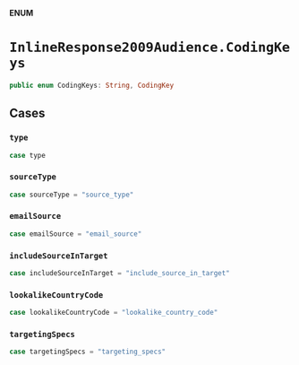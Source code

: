 **ENUM**

# `InlineResponse2009Audience.CodingKeys`

```swift
public enum CodingKeys: String, CodingKey
```

## Cases
### `type`

```swift
case type
```

### `sourceType`

```swift
case sourceType = "source_type"
```

### `emailSource`

```swift
case emailSource = "email_source"
```

### `includeSourceInTarget`

```swift
case includeSourceInTarget = "include_source_in_target"
```

### `lookalikeCountryCode`

```swift
case lookalikeCountryCode = "lookalike_country_code"
```

### `targetingSpecs`

```swift
case targetingSpecs = "targeting_specs"
```
